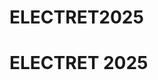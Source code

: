 # ELECTRET2025
<!DOCTYPE html>
<html lang="en">
<head>
    <meta charset="UTF-8">
    <meta name="viewport" content="width=device-width, initial-scale=1.0">
    <title>SUDHEE 2025</title>
    <h1>ELECTRET 2025 </h1>
</head>
<body>
    
</body>
</html>
